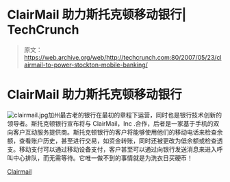 # ClairMail 助力斯托克顿移动银行| TechCrunch

> 原文：<https://web.archive.org/web/http://techcrunch.com:80/2007/05/23/clairmail-to-power-stockton-mobile-banking/>

# ClairMail 助力斯托克顿移动银行

![clairmail.jpg](img/addc5bd4b8db4ed2cec7324569952af5.png)加州最古老的银行在最初的章程下运营，同时也是银行技术创新的领导者。斯托克顿银行宣布将与 ClairMail，Inc .合作，后者是一家基于手机的双向客户互动服务提供商。斯托克顿银行的客户将能够使用他们的移动电话来检查余额，查看账户历史，甚至进行交易，如资金转账，同时还被更改为低余额或检查透支。移动支付可以通过移动设备支付，客户甚至可以通过向银行发送消息来进入呼叫中心排队，而无需等待。它唯一做不到的事情就是为洗衣日买硬币！

[Clairmail](https://web.archive.org/web/20130628172420/http://www.clairmail.com/)